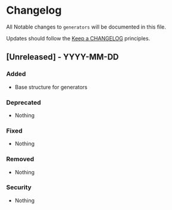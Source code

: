 # Changelog

All Notable changes to `generators` will be documented in this file.

Updates should follow the [Keep a CHANGELOG](http://keepachangelog.com/) principles.

## [Unreleased] - YYYY-MM-DD

### Added
- Base structure for generators

### Deprecated
- Nothing

### Fixed
- Nothing

### Removed
- Nothing

### Security
- Nothing
